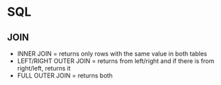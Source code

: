 # SQL

## JOIN
* INNER JOIN = returns only rows with the same value in both tables
* LEFT/RIGHT OUTER JOIN = returns from left/right and if there is from right/left, returns it
* FULL OUTER JOIN = returns both
